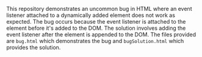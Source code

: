 This repository demonstrates an uncommon bug in HTML where an event listener attached to a dynamically added element does not work as expected. The bug occurs because the event listener is attached to the element before it's added to the DOM. The solution involves adding the event listener after the element is appended to the DOM.  The files provided are `bug.html` which demonstrates the bug and `bugSolution.html` which provides the solution.